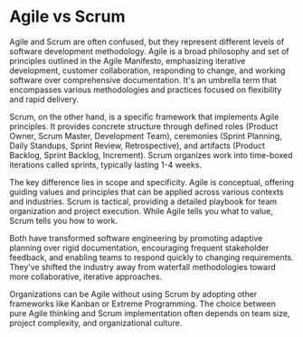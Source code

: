 # Agile vs Scrum

Agile and Scrum are often confused, but they represent different levels of software development methodology. Agile is a broad philosophy and set of principles outlined in the Agile Manifesto, emphasizing iterative development, customer collaboration, responding to change, and working software over comprehensive documentation. It's an umbrella term that encompasses various methodologies and practices focused on flexibility and rapid delivery.

Scrum, on the other hand, is a specific framework that implements Agile principles. It provides concrete structure through defined roles (Product Owner, Scrum Master, Development Team), ceremonies (Sprint Planning, Daily Standups, Sprint Review, Retrospective), and artifacts (Product Backlog, Sprint Backlog, Increment). Scrum organizes work into time-boxed iterations called sprints, typically lasting 1-4 weeks.

The key difference lies in scope and specificity. Agile is conceptual, offering guiding values and principles that can be applied across various contexts and industries. Scrum is tactical, providing a detailed playbook for team organization and project execution. While Agile tells you what to value, Scrum tells you how to work.

Both have transformed software engineering by promoting adaptive planning over rigid documentation, encouraging frequent stakeholder feedback, and enabling teams to respond quickly to changing requirements. They've shifted the industry away from waterfall methodologies toward more collaborative, iterative approaches.

Organizations can be Agile without using Scrum by adopting other frameworks like Kanban or Extreme Programming. The choice between pure Agile thinking and Scrum implementation often depends on team size, project complexity, and organizational culture.
